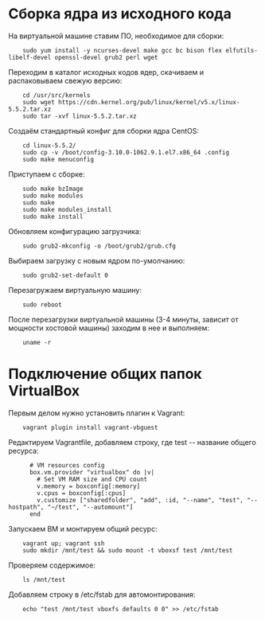 # **Сборка ядра из исходного кода**

На виртуальной машине ставим ПО, необходимое для сборки:
```
    sudo yum install -y ncurses-devel make gcc bc bison flex elfutils-libelf-devel openssl-devel grub2 perl wget
```
Переходим в каталог исходных кодов ядер, скачиваем и распаковываем свежую версию:
```
    cd /usr/src/kernels
    sudo wget https://cdn.kernel.org/pub/linux/kernel/v5.x/linux-5.5.2.tar.xz
    sudo tar -xvf linux-5.5.2.tar.xz
```
Создаём стандартный конфиг для сборки ядра CentOS:
```
    cd linux-5.5.2/
    sudo cp -v /boot/config-3.10.0-1062.9.1.el7.x86_64 .config
    sudo make menuconfig
```
Приступаем с сборке:
```
    sudo make bzImage
    sudo make modules
    sudo make
    sudo make modules_install
    sudo make install
```
Обновляем конфигурацию загрузчика:
```
    sudo grub2-mkconfig -o /boot/grub2/grub.cfg
```
Выбираем загрузку с новым ядром по-умолчанию:
```
    sudo grub2-set-default 0
```    
Перезагружаем виртуальную машину:
```
    sudo reboot
```    
После перезагрузки виртуальной машины (3-4 минуты, зависит от мощности хостовой машины) заходим в нее и выполняем:
```
    uname -r 
```
# **Подключение общих папок VirtualBox**

Первым делом нужно установить плагин к Vagrant:
```
    vagrant plugin install vagrant-vbguest
```
Редактируем Vagrantfile, добавляем строку, где test -- название общего ресурса:
```
      # VM resources config
      box.vm.provider "virtualbox" do |v|
        # Set VM RAM size and CPU count
        v.memory = boxconfig[:memory]
        v.cpus = boxconfig[:cpus]
        v.customize ["sharedfolder", "add", :id, "--name", "test", "--hostpath", "~/test", "--automount"]
      end
```
Запускаем ВМ и монтируем общий ресурс:
```
    vagrant up; vagrant ssh
    sudo mkdir /mnt/test && sudo mount -t vboxsf test /mnt/test
```
Проверяем содержимое:
```
    ls /mnt/test
```
Добавляем строку в /etc/fstab для автомонтирования:
```
    echo "test /mnt/test vboxfs defaults 0 0" >> /etc/fstab
```
